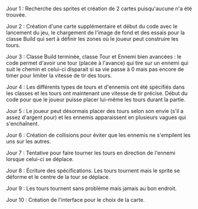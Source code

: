 Jour 1 : Recherche des sprites et création de 2 cartes puisqu'aucune n'a été trouvée.

Jour 2 : Création d'une carte supplémentaire et début du code avec le lancement du jeu, le chargement de l'image de fond et des essais pour la classe Build                      qui sert à définir les zones où le joueur peut construire les tours.

Jour 3 : Classe Build terminée, classe Tour et Ennemi bien avancées : le code permet d'avoir une tour (placée à l'avance) qui tire sur un ennemi qui suit                        le chemin et celui-ci disparait si sa vie passe à 0 mais pas encore de timer pour limiter la vitesse de tir des tours.

Jour 4 : Les différents types de tours et d'ennemis ont été spécifiés dans les classes et les tours ont maintenant une vitesse de tir précise. Début du code                    pour que le joueur puisse placer lui-même les tours durant la partie.

Jour 5 : Le joueur peut désormais placer des tours selon son envie (s'il a assez d'argent pour) et les ennemis apparaissent en plusieurs vagues qui                              s'enchaînent.

Jour 6 : Création de collisions pour éviter que les ennemis ne s'empilent les uns sur les autres.

Jour 7 : Tentative pour faire tourner les tours en direction de l'ennemi lorsque celui-ci se déplace.

Jour 8 : Écriture des spécifications. Les tours tournent mais le sprite se déforme et le centre de la tour se déplace.

Jour 9 : Les tours tournent sans problème mais jamais au bon endroit.

Jour 10 : Création de l'interface pour le choix de la carte.
